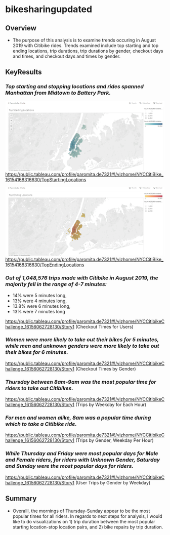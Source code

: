 # bikesharingupdated
## **Overview**
 - The purpose of this analysis is to examine trends occuring in August 2019 with Citibike rides. Trends examined include top starting and top ending locations, trip durations, trip durations by gender, checkout days and times, and checkout days and times by gender. 



## **KeyResults**
### *Top starting and stopping locations and rides spanned Manhattan from Midtown to Battery Park.*
![image1](resources/citibike_aug_2019_top_starting_locations.png?raw=true "Title")
https://public.tableau.com/profile/paromita.de7321#!/vizhome/NYCCitiBike_16154168316630/TopStartingLocations

![image1](resources/citibike_aug_2019_top_ending_locations.png?raw=true "Title")
https://public.tableau.com/profile/paromita.de7321#!/vizhome/NYCCitiBike_16154168316630/TopEndingLocations
 
 
 
### *Out of 1,048,576 trips made with Citibike in August 2019, the majority fell in the range of 4-7 minutes:*
  * 14% were 5 minutes long, 
  * 13% were 4 minutes long,
  * 13.8% were 6 minutes long, 
  * 13% were 7 minutes long 

https://public.tableau.com/profile/paromita.de7321#!/vizhome/NYCCitibikeChallenge_16156062728130/Story1 (Checkout Times for Users)
 
 
 
### *Women were more likely to take out their bikes for 5 minutes, while men and unknown genders were more likely to take out their bikes for 6 minutes.*

https://public.tableau.com/profile/paromita.de7321#!/vizhome/NYCCitibikeChallenge_16156062728130/Story1 (Checkout Times by Gender)
 
 
 
### *Thursday between 8am-9am was the most popular time for riders to take out Citibikes.*

https://public.tableau.com/profile/paromita.de7321#!/vizhome/NYCCitibikeChallenge_16156062728130/Story1 (Trips by Weekday for Each Hour)



### *For men and women alike, 8am was a popular time during which to take a Citibike ride.*

https://public.tableau.com/profile/paromita.de7321#!/vizhome/NYCCitibikeChallenge_16156062728130/Story1 (Trips by Gender, Weekday Per Hour)
 
 
 
 ### *While Thursday and Friday were most popular days for Male and Female riders, for riders with Unknown Gender, Saturday and Sunday were the most popular days for riders.*

https://public.tableau.com/profile/paromita.de7321#!/vizhome/NYCCitibikeChallenge_16156062728130/Story1 (User Trips by Gender by Weekday) 



## **Summary**
 - Overalll, the mornings of Thursday-Sunday appear to be the most popular times for all riders. In regards to next steps for analysis, I would like to do visualizations on 1) trip duration between the most popular starting location-stop location pairs, and 2) bike repairs by trip duration. 



